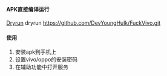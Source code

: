 #### APK直接编译运行
[Dryrun](https://github.com/cesarferreira/dryrun) 
dryrun https://github.com/DevYoungHulk/FuckVivo.git

#### 使用
1. 安装apk到手机上
2. 设置vivo/oppo的安装密码
3. 在辅助功能中打开服务

